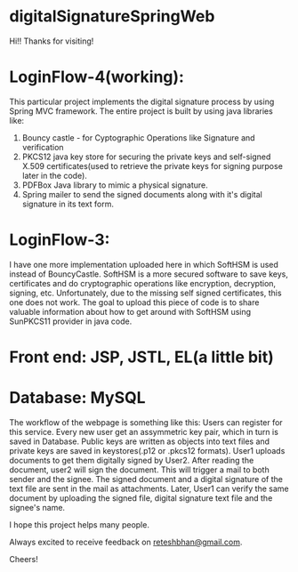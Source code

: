 # digitalSignatureSpringWeb
Hi!!
Thanks for visiting!

# LoginFlow-4(working):
This particular project implements the digital signature process by using Spring MVC framework. The entire project is built by using java libraries like:
1. Bouncy castle - for Cyptographic Operations like Signature and verification
2. PKCS12 java key store for securing the private keys and self-signed X.509 certificates(used to retrieve the private keys for signing purpose later in the code).
3. PDFBox Java library to mimic a physical signature.
4. Spring mailer to send the signed documents along with it's digital signature in its text form.

# LoginFlow-3:
I have one more implementation uploaded here in which SoftHSM is used instead of BouncyCastle. SoftHSM is a more secured software to save keys, certificates and do cryptographic operations like encryption, decryption, signing, etc. Unfortunately, due to the missing self signed certificates, this one does not work. The goal to upload this piece of code is to share valuable information about how to get around with SoftHSM using SunPKCS11 provider in java code.

# Front end: JSP, JSTL, EL(a little bit)

# Database: MySQL

The workflow of the webpage is something like this:
Users can register for this service. Every new user get an assymmetric key pair, which in turn is saved in Database. Public keys are written as objects into text files and private keys are saved in keystores(.p12 or .pkcs12 formats).
User1 uploads documents to get them digitally signed by User2. After reading the document, user2 will sign the document. This will trigger a mail to both sender and the signee. The signed document and a digital signature of the text file are sent in the mail as attachments. Later, User1 can verify the same document by uploading the signed file, digital signature text file and the signee's name.

I hope this project helps many people.

Always excited to receive feedback on reteshbhan@gmail.com.
   
Cheers!
